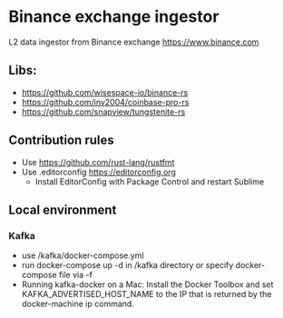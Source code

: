 # Binance exchange ingestor
L2 data ingestor from Binance exchange https://www.binance.com

## Libs:
* https://github.com/wisespace-io/binance-rs
* https://github.com/inv2004/coinbase-pro-rs
* https://github.com/snapview/tungstenite-rs

## Contribution rules
* Use https://github.com/rust-lang/rustfmt
* Use .editorconfig https://editorconfig.org
    * Install EditorConfig with Package Control and restart Sublime

## Local environment
### Kafka
* use /kafka/docker-compose.yml
* run docker-compose up -d in /kafka directory or specify docker-compose file via -f
* Running kafka-docker on a Mac: Install the Docker Toolbox and set KAFKA_ADVERTISED_HOST_NAME to the IP that is returned by the docker-machine ip command.

